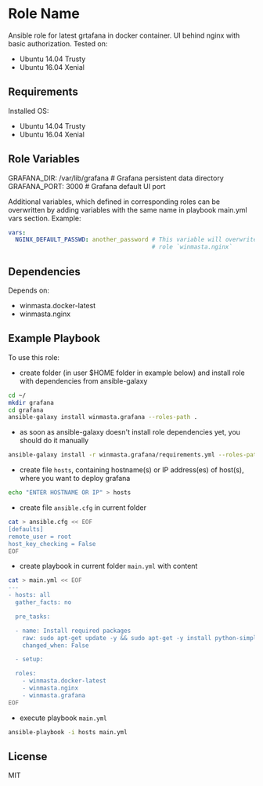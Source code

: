 Role Name
=========

Ansible role for latest grtafana in docker container. UI behind nginx with basic authorization. Tested on:
  - Ubuntu 14.04 Trusty
  - Ubuntu 16.04 Xenial

Requirements
------------

Installed OS:
 - Ubuntu 14.04 Trusty
 - Ubuntu 16.04 Xenial

Role Variables
--------------

GRAFANA_DIR: /var/lib/grafana # Grafana persistent data directory
GRAFANA_PORT: 3000 # Grafana default UI port

Additional variables, which defined in corresponding roles can be overwritten by adding variables with the same
name in playbook main.yml vars section. Example:

```yaml
vars:
  NGINX_DEFAULT_PASSWD: another_password # This variable will overwrite default variable `NGINX_DEFAULT_PASSWD` in
                                         # role `winmasta.nginx`
```

Dependencies
------------

Depends on:
 - winmasta.docker-latest
 - winmasta.nginx

 Example Playbook
 ----------------

 To use this role:

   - create folder (in user $HOME folder in example below) and install role with dependencies from ansible-galaxy

 ```bash
 cd ~/
 mkdir grafana
 cd grafana
 ansible-galaxy install winmasta.grafana --roles-path .
 ```

   - as soon as ansible-galaxy doesn't install role dependencies yet, you should do it manually

 ```bash
 ansible-galaxy install -r winmasta.grafana/requirements.yml --roles-path .
 ```

   - create file `hosts`, containing hostname(s) or IP address(es) of host(s), where you want to deploy grafana

 ```bash
 echo "ENTER HOSTNAME OR IP" > hosts
 ```

   - create file `ansible.cfg` in current folder

 ```bash
 cat > ansible.cfg << EOF
 [defaults]
 remote_user = root
 host_key_checking = False
 EOF
 ```

   - create playbook in current folder `main.yml` with content

 ```bash
 cat > main.yml << EOF
 ---
 - hosts: all
   gather_facts: no

   pre_tasks:

   - name: Install required packages
     raw: sudo apt-get update -y && sudo apt-get -y install python-simplejson python-pip
     changed_when: False

   - setup:

   roles:
     - winmasta.docker-latest
     - winmasta.nginx
     - winmasta.grafana
 EOF
 ```

   - execute playbook `main.yml`

 ```bash
 ansible-playbook -i hosts main.yml
 ```


License
-------

MIT
